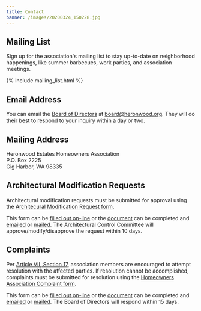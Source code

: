 ```yaml
---
title: Contact
banner: /images/20200324_150228.jpg
---
```


## Mailing List

Sign up for the association's mailing list to stay up-to-date on neighborhood happenings, like summer barbecues, work parties, and association meetings.

{% include mailing_list.html %}

## Email Address

You can email the [Board of Directors](governance.md#board-of-directors) at <board@heronwood.org>. They will do their best to respond to your inquiry within a day or two.

## Mailing Address

Heronwood Estates Homeowners Association  
P.O. Box 2225  
Gig Harbor, WA 98335

## Architectural Modification Requests

Architectural modification requests must be submitted for approval using the [Architecural Modification Request form](contact/architectural-modification-request.pdf).

This form can be [filled out on-line](https://forms.gle/DVrK8JngchL4UzdT7) or the [document](contact/architectural-modification-request.pdf) can be completed and [emailed](mailto:board@heronwood.org) or [mailed](#mailing-address). The Architectural Control Committee will approve/modify/disapprove the request within 10 days.

## Complaints

Per [Article VII, Section 17](governance/covenants-conditions-and-restrictions.md#section-17), association members are encouraged to attempt resolution with the affected parties. If resolution cannot be accomplished, complaints must be submitted for resolution using the [Homeowners Association Complaint form](contact/homeowners-association-complaint.pdf).

This form can be [filled out on-line](https://forms.gle/TraLMcNF88VGB25P8) or the [document](contact/homeowners-association-complaint.pdf) can be completed and [emailed](mailto:board@heronwood.org) or [mailed](#mailing-address). The Board of Directors will respond within 15 days.
